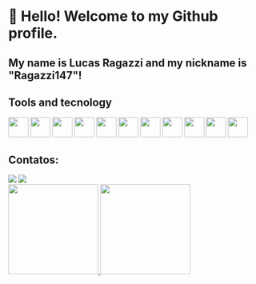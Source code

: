 # 👋 Hello! Welcome to my Github profile.
## My name is Lucas Ragazzi and my nickname is "Ragazzi147"!







## Tools and tecnology
<img loading="lazy" src="https://cdn.jsdelivr.net/gh/devicons/devicon/icons/git/git-original.svg" width="40" height="40"/> <img loading="lazy"  src="https://cdn.jsdelivr.net/gh/devicons/devicon@latest/icons/html5/html5-original-wordmark.svg" width="40" height="40" /> <img loading="lazy"  src="https://cdn.jsdelivr.net/gh/devicons/devicon@latest/icons/bootstrap/bootstrap-original-wordmark.svg" width="40" height="40" /> <img loading="lazy"  src="https://cdn.jsdelivr.net/gh/devicons/devicon@latest/icons/css3/css3-original-wordmark.svg" width="40" height="40" /> <img loading="lazy"  src="https://cdn.jsdelivr.net/gh/devicons/devicon@latest/icons/figma/figma-original.svg" width="40" height="40" /> <img loading="lazy"  src="https://cdn.jsdelivr.net/gh/devicons/devicon@latest/icons/javascript/javascript-original.svg" width="40" height="40" /> <img loading="lazy"  src="https://cdn.jsdelivr.net/gh/devicons/devicon@latest/icons/react/react-original.svg" width="40" height="40" /> <img loading="lazy" src="https://cdn.jsdelivr.net/gh/devicons/devicon@latest/icons/angular/angular-original.svg" width="40" height="40"/> <img loading="lazy"  src="https://cdn.jsdelivr.net/gh/devicons/devicon@latest/icons/csharp/csharp-original.svg" width="40" height="40" /> <img loading="lazy"  src="https://cdn.jsdelivr.net/gh/devicons/devicon@latest/icons/dotnetcore/dotnetcore-original.svg" width="40" height="40" /> <img loading="lazy"  src="https://cdn.jsdelivr.net/gh/devicons/devicon@latest/icons/typescript/typescript-original.svg" width="40" height="40" />        

 
## Contatos:
<div>
<a href = "mailto:lucasax147@gmail.com"><img loading="lazy" src="https://img.shields.io/badge/Gmail-D14836?style=for-the-badge&logo=gmail&logoColor=white" target="_blank"></a>
<a href="https://www.linkedin.com/in/lucas-ragazzi-246520208/" target="_blank"><img loading="lazy" src="https://img.shields.io/badge/-LinkedIn-%230077B5?style=for-the-badge&logo=linkedin&logoColor=white" target="_blank"></a>   
</div>





<div>
<a href="https://github.com/seu-usuário-aqui">
<img loading="lazy" height="180em" src="https://github-readme-stats.vercel.app/api/top-langs/?Ragazzi147&layout=compact&langs_count=7&theme=dracula"/>
<img loading="lazy" height="180em" src="https://github-readme-stats.vercel.app/api?Ragazzi147&show_icons=true&theme=dracula&include_all_commits=true&count_private=true"/>
</div>


  

   
           
            
            
          
   
           
            
          
          
          
          
           
             
          

<!--
<div >
  <a href="https://github.com/Ragazzi147">
  <img  height="160em" src="https://github-readme-stats.vercel.app/api?username=Ragazzi147&show_icons=true&theme=dark&include_all_commits=true&count_private=true"/>
  
</div>





**Ragazzi147/Ragazzi147** is a ✨ _special_ ✨ repository because its `README.md` (this file) appears on your GitHub profile.

Here are some ideas to get you started:

- 🔭 I’m currently working on ...
- 🌱 I’m currently learning ...
- 👯 I’m looking to collaborate on ...
- 🤔 I’m looking for help with ...
- 💬 Ask me about ...
- 📫 How to reach me: ...
- 😄 Pronouns: ...
- ⚡ Fun fact: ...
-->
